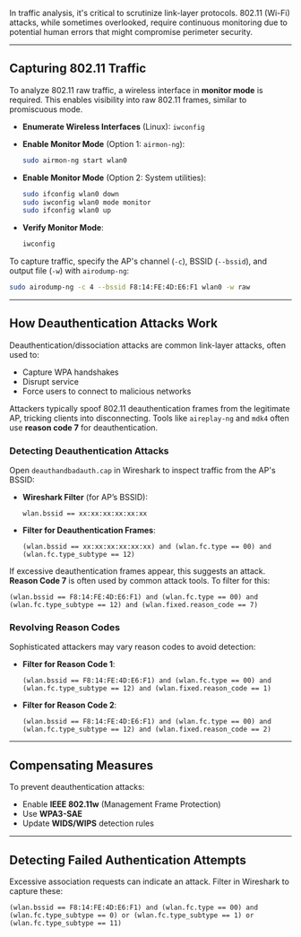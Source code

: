 In traffic analysis, it's critical to scrutinize link-layer protocols. 802.11 (Wi-Fi) attacks, while sometimes overlooked, require continuous monitoring due to potential human errors that might compromise perimeter security.

---

## Capturing 802.11 Traffic

To analyze 802.11 raw traffic, a wireless interface in **monitor mode** is required. This enables visibility into raw 802.11 frames, similar to promiscuous mode.

- **Enumerate Wireless Interfaces** (Linux):
  `iwconfig`
  
- **Enable Monitor Mode** (Option 1: `airmon-ng`):
  ```bash
  sudo airmon-ng start wlan0
  ```
  
- **Enable Monitor Mode** (Option 2: System utilities):
  ```bash
  sudo ifconfig wlan0 down
  sudo iwconfig wlan0 mode monitor
  sudo ifconfig wlan0 up
  ```
  
- **Verify Monitor Mode**:
  ```bash
  iwconfig
  ```

To capture traffic, specify the AP's channel (`-c`), BSSID (`--bssid`), and output file (`-w`) with `airodump-ng`:
```bash
sudo airodump-ng -c 4 --bssid F8:14:FE:4D:E6:F1 wlan0 -w raw
```

---

## How Deauthentication Attacks Work

Deauthentication/dissociation attacks are common link-layer attacks, often used to:
- Capture WPA handshakes
- Disrupt service
- Force users to connect to malicious networks

Attackers typically spoof 802.11 deauthentication frames from the legitimate AP, tricking clients into disconnecting. Tools like `aireplay-ng` and `mdk4` often use **reason code 7** for deauthentication.

### Detecting Deauthentication Attacks

Open `deauthandbadauth.cap` in Wireshark to inspect traffic from the AP's BSSID:
- **Wireshark Filter** (for AP’s BSSID):
  ```plaintext
  wlan.bssid == xx:xx:xx:xx:xx:xx
  ```

- **Filter for Deauthentication Frames**:
  ```plaintext
  (wlan.bssid == xx:xx:xx:xx:xx:xx) and (wlan.fc.type == 00) and (wlan.fc.type_subtype == 12)
  ```

If excessive deauthentication frames appear, this suggests an attack. **Reason Code 7** is often used by common attack tools. To filter for this:
```plaintext
(wlan.bssid == F8:14:FE:4D:E6:F1) and (wlan.fc.type == 00) and (wlan.fc.type_subtype == 12) and (wlan.fixed.reason_code == 7)
```

### Revolving Reason Codes

Sophisticated attackers may vary reason codes to avoid detection:
- **Filter for Reason Code 1**:
  ```plaintext
  (wlan.bssid == F8:14:FE:4D:E6:F1) and (wlan.fc.type == 00) and (wlan.fc.type_subtype == 12) and (wlan.fixed.reason_code == 1)
  ```

- **Filter for Reason Code 2**:
  ```plaintext
  (wlan.bssid == F8:14:FE:4D:E6:F1) and (wlan.fc.type == 00) and (wlan.fc.type_subtype == 12) and (wlan.fixed.reason_code == 2)
  ```

---

## Compensating Measures

To prevent deauthentication attacks:
- Enable **IEEE 802.11w** (Management Frame Protection)
- Use **WPA3-SAE**
- Update **WIDS/WIPS** detection rules

---

## Detecting Failed Authentication Attempts

Excessive association requests can indicate an attack. Filter in Wireshark to capture these:
```plaintext
(wlan.bssid == F8:14:FE:4D:E6:F1) and (wlan.fc.type == 00) and (wlan.fc.type_subtype == 0) or (wlan.fc.type_subtype == 1) or (wlan.fc.type_subtype == 11)
```
